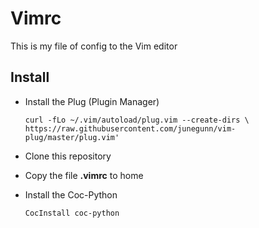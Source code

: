 # Vimrc

This is my file of config to the Vim editor

## Install

* Install the Plug (Plugin Manager)
    ~~~~
    curl -fLo ~/.vim/autoload/plug.vim --create-dirs \
    https://raw.githubusercontent.com/junegunn/vim-plug/master/plug.vim'
    ~~~~

* Clone this repository 
* Copy the file __.vimrc__ to home
* Install the Coc-Python

    ~~~~
    CocInstall coc-python
    ~~~~
